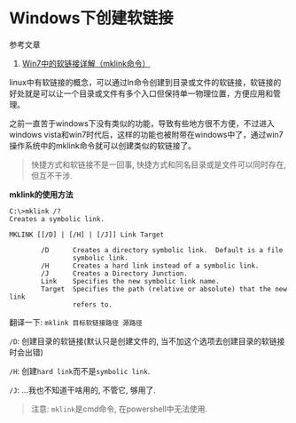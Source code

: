 # Windows下创建软链接

参考文章

1. [Win7中的软链接详解（mklink命令）](https://blog.csdn.net/zht666/article/details/45917155)

linux中有软链接的概念，可以通过ln命令创建到目录或文件的软链接，软链接的好处就是可以让一个目录或文件有多个入口但保持单一物理位置，方便应用和管理。

之前一直苦于windows下没有类似的功能，导致有些地方很不方便，不过进入windows vista和win7时代后，这样的功能也被附带在windows中了，通过win7操作系统中的mklink命令就可以创建类似的软链接了。

> 快捷方式和软链接不是一回事, 快捷方式和同名目录或是文件可以同时存在, 但互不干涉.

**mklink的使用方法**

```
C:\>mklink /?
Creates a symbolic link.

MKLINK [[/D] | [/H] | [/J]] Link Target

        /D      Creates a directory symbolic link.  Default is a file
                symbolic link.
        /H      Creates a hard link instead of a symbolic link.
        /J      Creates a Directory Junction.
        Link    Specifies the new symbolic link name.
        Target  Specifies the path (relative or absolute) that the new link
                refers to.
```

翻译一下: `mklink 目标软链接路径 源路径`

`/D`: 创建目录的软链接(默认只是创建文件的, 当不加这个选项去创建目录的软链接时会出错)

`/H`: 创建`hard link`而不是`symbolic link`.

`/J`: ...我也不知道干啥用的, 不管它, 够用了.

> 注意: `mklink`是cmd命令, 在powershell中无法使用.